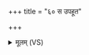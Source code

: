 +++
title = "६० स उपहूत"

+++
<details><summary>मूलम् (VS)</summary>

स उप॑हूत॒ उप॑हूतः ॥
</details>